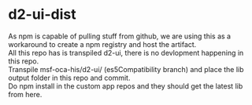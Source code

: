 # d2-ui-dist
As npm is capable of pulling stuff from github, we are using this as a workaround to create a npm registry and host the artifact.  
All this repo has is transpiled d2-ui, there is no devlopment happening in this repo.  
Transpile msf-oca-his/d2-ui/ (es5Compatibility branch) and place the lib output folder in this repo and commit.  
Do npm install in the custom app repos and they should get the latest lib from here.  
